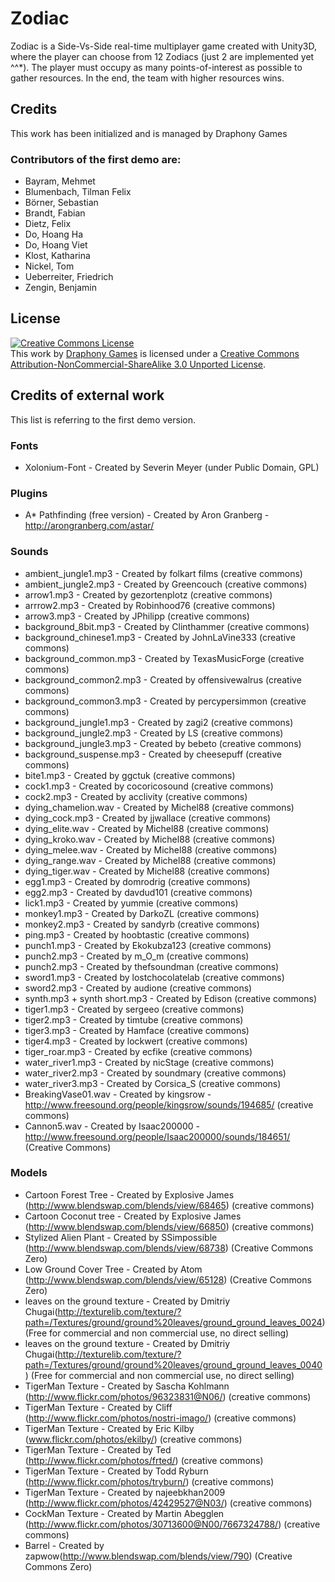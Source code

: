 Zodiac
======
Zodiac is a Side-Vs-Side real-time multiplayer game created with Unity3D, where the player can choose from 12 Zodiacs (just 2 are implemented yet ^^*).
The player must occupy as many points-of-interest as possible to gather resources.
In the end, the team with higher resources wins.



## Credits
This work has been initialized and is managed by Draphony Games

### Contributors of the first demo are:
* Bayram, Mehmet
* Blumenbach, Tilman Felix
* Börner, Sebastian
* Brandt, Fabian
* Dietz, Felix
* Do, Hoang Ha
* Do, Hoang Viet
* Klost, Katharina
* Nickel, Tom
* Ueberreiter, Friedrich
* Zengin, Benjamin

## License
<a rel="license" href="http://creativecommons.org/licenses/by-nc-sa/3.0/deed.en_US"><img alt="Creative Commons License" style="border-width:0" src="http://i.creativecommons.org/l/by-nc-sa/3.0/88x31.png" /></a><br />This work by <a xmlns:cc="http://creativecommons.org/ns#" href="http://www.draphony.de" property="cc:attributionName" rel="cc:attributionURL">Draphony Games</a> is licensed under a <a rel="license" href="http://creativecommons.org/licenses/by-nc-sa/3.0/deed.en_US">Creative Commons Attribution-NonCommercial-ShareAlike 3.0 Unported License</a>.



## Credits of external work
This list is referring to the first demo version.


### Fonts
* Xolonium-Font - Created by Severin Meyer (under Public Domain, GPL)

### Plugins
* A* Pathfinding (free version) - Created by Aron Granberg  - http://arongranberg.com/astar/

### Sounds
* ambient_jungle1.mp3 - Created by folkart films  (creative commons)
* ambient_jungle2.mp3 - Created by Greencouch  (creative commons)
* arrow1.mp3 - Created by gezortenplotz  (creative commons)
* arrrow2.mp3 - Created by Robinhood76  (creative commons)
* arrow3.mp3 - Created by JPhilipp  (creative commons)
* background_8bit.mp3 - Created by Clinthammer  (creative commons)
* background_chinese1.mp3 - Created by JohnLaVine333  (creative commons)
* background_common.mp3 - Created by TexasMusicForge  (creative commons)
* background_common2.mp3 - Created by offensivewalrus  (creative commons)
* background_common3.mp3 - Created by percypersimmon  (creative commons)
* background_jungle1.mp3 - Created by zagi2  (creative commons)
* background_jungle2.mp3 - Created by LS  (creative commons)
* background_jungle3.mp3 - Created by bebeto  (creative commons)
* background_suspense.mp3 - Created by cheesepuff  (creative commons)
* bite1.mp3 - Created by ggctuk  (creative commons)
* cock1.mp3 - Created by cocoricosound  (creative commons)
* cock2.mp3 - Created by acclivity  (creative commons)
* dying_chamelion.wav - Created by Michel88  (creative commons)
* dying_cock.mp3 - Created by jjwallace  (creative commons)
* dying_elite.wav - Created by Michel88  (creative commons)
* dying_kroko.wav - Created by Michel88  (creative commons)
* dying_melee.wav - Created by Michel88  (creative commons)
* dying_range.wav - Created by Michel88  (creative commons)
* dying_tiger.wav - Created by Michel88  (creative commons)
* egg1.mp3 - Created by domrodrig  (creative commons)
* egg2.mp3 - Created by davdud101  (creative commons)
* lick1.mp3 - Created by yummie  (creative commons)
* monkey1.mp3 - Created by DarkoZL  (creative commons)
* monkey2.mp3 - Created by sandyrb  (creative commons)
* ping.mp3 - Created by hoobtastic  (creative commons)
* punch1.mp3 - Created by Ekokubza123  (creative commons)
* punch2.mp3 - Created by m_O_m  (creative commons)
* punch2.mp3 - Created by thefsoundman  (creative commons)
* sword1.mp3 - Created by lostchocolatelab  (creative commons)
* sword2.mp3 - Created by audione  (creative commons)
* synth.mp3 + synth short.mp3 - Created by Edison  (creative commons)
* tiger1.mp3 - Created by sergeeo  (creative commons)
* tiger2.mp3 - Created by timtube  (creative commons)
* tiger3.mp3 - Created by Hamface  (creative commons)
* tiger4.mp3 - Created by lockwert  (creative commons)
* tiger_roar.mp3 - Created by ecfike  (creative commons)
* water_river1.mp3 - Created by nicStage  (creative commons)
* water_river2.mp3 - Created by soundmary  (creative commons)
* water_river3.mp3 - Created by Corsica_S  (creative commons)
* BreakingVase01.wav - Created by kingsrow - http://www.freesound.org/people/kingsrow/sounds/194685/ (creative commons)
* Cannon5.wav - Created by Isaac200000 - http://www.freesound.org/people/Isaac200000/sounds/184651/ (Creative Commons)

### Models
* Cartoon Forest Tree - Created by Explosive James (http://www.blendswap.com/blends/view/68465) (creative commons)
* Cartoon Coconut tree - Created by Explosive James (http://www.blendswap.com/blends/view/66850) (creative commons)
* Stylized Alien Plant - Created by SSimpossible (http://www.blendswap.com/blends/view/68738) (Creative Commons Zero)
* Low Ground Cover Tree - Created by Atom (http://www.blendswap.com/blends/view/65128) (Creative Commons Zero)
* leaves on the ground texture - Created by Dmitriy Chugai(http://texturelib.com/texture/?path=/Textures/ground/ground%20leaves/ground_ground_leaves_0024) (Free for commercial and non commercial use, no direct selling)
* leaves on the ground texture - Created by Dmitriy Chugai(http://texturelib.com/texture/?path=/Textures/ground/ground%20leaves/ground_ground_leaves_0040) (Free for commercial and non commercial use, no direct selling)
* TigerMan Texture - Created by Sascha Kohlmann (http://www.flickr.com/photos/96323831@N06/) (creative commons)
* TigerMan Texture - Created by Cliff (http://www.flickr.com/photos/nostri-imago/) (creative commons)
* TigerMan Texture - Created by Eric Kilby (www.flickr.com/photos/ekilby/) (creative commons)
* TigerMan Texture - Created by Ted (http://www.flickr.com/photos/frted/) (creative commons)
* TigerMan Texture - Created by Todd Ryburn (http://www.flickr.com/photos/tryburn/) (creative commons)
* TigerMan Texture - Created by najeebkhan2009 (http://www.flickr.com/photos/42429527@N03/) (creative commons)
* CockMan Texture - Created by Martin Abegglen (http://www.flickr.com/photos/30713600@N00/7667324788/) (creative commons)
* Barrel - Created by zapwow(http://www.blendswap.com/blends/view/790)  (Creative Commons Zero)